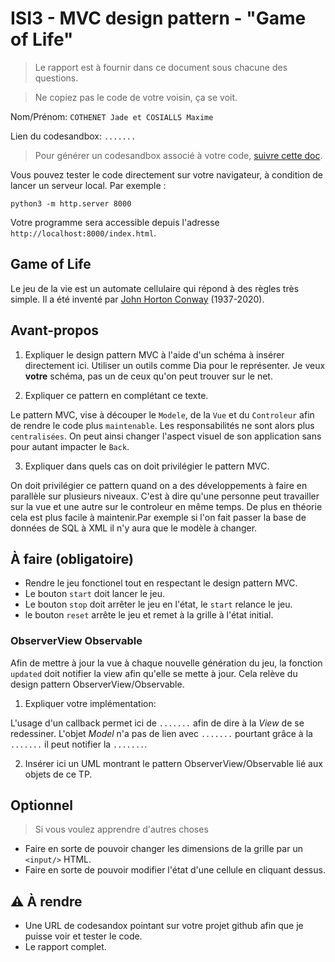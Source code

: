 # ISI3 - MVC design pattern - "Game of Life"

> Le rapport est à fournir dans ce document sous chacune des questions.

> Ne copiez pas le code de votre voisin, ça se voit.

Nom/Prénom: `COTHENET Jade et COSIALLS Maxime`

Lien du codesandbox: `.......`

> Pour générer un codesandbox associé à votre code, [suivre cette doc](https://codesandbox.io/docs/importing#import-from-github).

Vous pouvez tester le code directement sur votre navigateur, à condition de lancer un serveur local. Par exemple :

```python3 -m http.server 8000```

Votre programme sera accessible depuis l'adresse `http://localhost:8000/index.html`.



## Game of Life

Le jeu de la vie est un automate cellulaire qui répond à des règles très simple.
Il a été inventé par [John Horton Conway](https://fr.wikipedia.org/wiki/John_Horton_Conway) (1937-2020).

## Avant-propos

1. Expliquer le design pattern MVC à l'aide d'un schéma à insérer directement ici.
Utiliser un outils comme Dia pour le représenter. Je veux **votre** schéma, pas un de ceux qu'on peut trouver sur le net.

2. Expliquer ce pattern en complétant ce texte.

Le pattern MVC, vise à découper le `Modele`, de la `Vue` et du `Controleur` afin de rendre le code plus `maintenable`.
Les responsabilités ne sont alors plus `centralisées`.
On peut ainsi changer l'aspect visuel de son application sans pour autant impacter le `Back`.

3. Expliquer dans quels cas on doit privilégier le pattern MVC.

On doit privilégier ce pattern quand on a des développements à faire en parallèle sur plusieurs niveaux. C'est à dire
qu'une personne peut travailler sur la vue et une autre sur le controleur en même temps. De plus en théorie cela est
plus facile à maintenir.Par exemple si l'on fait passer la base de données de SQL à XML il n'y aura que le modèle à changer.

## À faire (obligatoire)

- Rendre le jeu fonctionel tout en respectant le design pattern MVC.
- Le bouton `start` doit lancer le jeu.
- Le bouton `stop` doit arrêter le jeu en l'état, le `start` relance le jeu.
- le bouton `reset` arrête le jeu et remet à la grille à l'état initial.

### ObserverView Observable

Afin de mettre à jour la vue à chaque nouvelle génération du jeu, la fonction `updated` doit notifier la view afin qu'elle se mette à jour.
Cela relève du design pattern ObserverView/Observable.

1. Expliquer votre implémentation:

L'usage d'un callback permet ici de `.......` afin de dire à la _View_ de se redessiner.
L'objet _Model_ n'a pas de lien avec `.......` pourtant grâce à la `.......` il peut notifier la `.......`.

2. Insérer ici un UML montrant le pattern ObserverView/Observable lié aux objets de ce TP.

## Optionnel

> Si vous voulez apprendre d'autres choses

- Faire en sorte de pouvoir changer les dimensions de la grille par un `<input/>` HTML.
- Faire en sorte de pouvoir modifier l'état d'une cellule en cliquant dessus.

## :warning: À rendre

- Une URL de codesandox pointant sur votre projet github afin que je puisse voir et tester le code.
- Le rapport complet.

